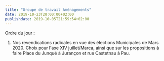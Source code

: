 ```yaml
---
title: "Groupe de travail Aménagements"
date: 2019-10-23T20:00:00+02:00
publishdate: 2019-10-05T21:59:54+02:00
---
```


Ordre du jour : 

1. Nos revendications radicales en vue des élections Municipales de Mars 2020. 
   Choix pour l'axe XIV juillet/Marca, ainsi que sur les propositions à faire 
   Place du Junqué à Jurançon et rue Castetnau à Pau.